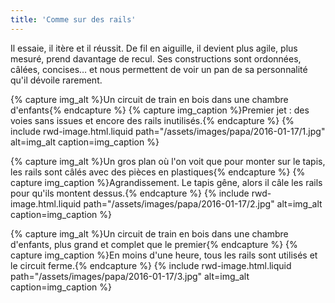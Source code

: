 ```yaml
---
title: 'Comme sur des rails'
---
```


Il essaie, il itère et il réussit. De fil en aiguille, il devient plus agile, plus mesuré, prend davantage de recul. Ses constructions sont ordonnées, câlées, concises… et nous permettent de voir un pan de sa personnalité qu'il dévoile rarement.

{% capture img_alt %}Un circuit de train en bois dans une chambre d'enfants{% endcapture %}
{% capture img_caption %}Premier jet : des voies sans issues et encore des rails inutilisés.{% endcapture %}
{% include rwd-image.html.liquid
path="/assets/images/papa/2016-01-17/1.jpg"
alt=img_alt
caption=img_caption
%}

{% capture img_alt %}Un gros plan où l'on voit que pour monter sur le tapis, les rails sont câlés avec des pièces en plastiques{% endcapture %}
{% capture img_caption %}Agrandissement. Le tapis gêne, alors il câle les rails pour qu'ils montent dessus.{% endcapture %}
{% include rwd-image.html.liquid
path="/assets/images/papa/2016-01-17/2.jpg"
alt=img_alt
caption=img_caption
%}

{% capture img_alt %}Un circuit de train en bois dans une chambre d'enfants, plus grand et complet que le premier{% endcapture %}
{% capture img_caption %}En moins d'une heure, tous les rails sont utilisés et le circuit ferme.{% endcapture %}
{% include rwd-image.html.liquid
path="/assets/images/papa/2016-01-17/3.jpg"
alt=img_alt
caption=img_caption
%}

